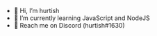 - 👋 Hi, I’m hurtish
- 🔭 I’m currently learning JavaScript and NodeJS
- 💞️ Reach me on Discord (hurtish#1630)

<!---
hurtishxd/hurtishxd is a ✨ special ✨ repository because its `README.md` (this file) appears on your GitHub profile.
You can click the Preview link to take a look at your changes.
--->
